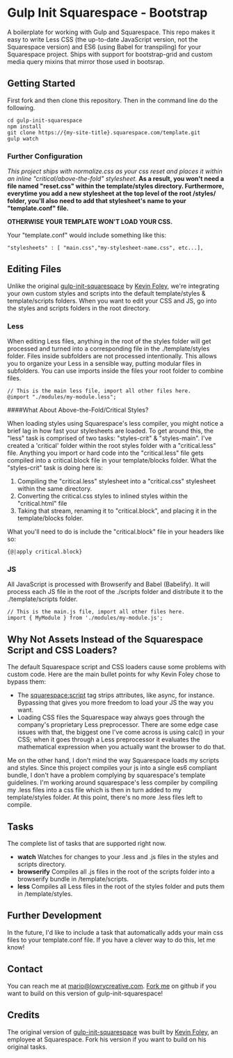 # Gulp Init Squarespace - Bootstrap

A boilerplate for working with Gulp and Squarespace. This repo makes it easy to write Less CSS (the up-to-date JavaScript version, not the Squarespace version) and ES6 (using Babel for transpiling) for your Squarespace project. Ships with support for bootstrap-grid and custom media query mixins that mirror those used in bootsrap.

## Getting Started

First fork and then clone this repository. Then in the command line do the following.

    cd gulp-init-squarespace
    npm install
    git clone https://{my-site-title}.squarespace.com/template.git
    gulp watch
    
### Further Configuration

*This project ships with normalize.css as your css reset and places it within an inline "critical/above-the-fold" stylesheet.* **As a result, you won't need a file named "reset.css" within the template/styles directory. Furthermore, everytime you add a new stylesheet at the top level of the root /styles/ folder, you'll also need to add that stylesheet's name to your "template.conf" file.**

**OTHERWISE YOUR TEMPLATE WON'T LOAD YOUR CSS.**

Your "template.conf" would include something like this:

	"stylesheets" : [ "main.css","my-stylesheet-name.css", etc...],

## Editing Files

Unlike the original [gulp-init-squarespace](https://github.com/foleyatwork/gulp-init-squarespace) by [Kevin Foley](https://github.com/foleyatwork), we're integrating your own custom styles and scripts into the default template/styles & template/scripts folders. When you want to edit your CSS and JS, go into the styles and scripts folders in the root directory.

### Less

When editing Less files, anything in the root of the styles folder will get processed and turned into a corresponding file in the ./template/styles folder. Files inside subfolders are not processed intentionally. This allows you to organize your Less in a sensible way, putting modular files in subfolders. You can use imports inside the files your root folder to combine files.

    // This is the main less file, import all other files here.
    @import "./modules/my-module.less";
    
####What About Above-the-Fold/Critical Styles?

When loading styles using Squarespace's less compiler, you might notice a brief lag in how fast your stylesheets are loaded. To get around this, the "less" task is comprised of two tasks: "styles-crit" & "styles-main". I've created a 'critical' folder within the root styles folder with a "critical.less" file. Anything you import or hard code into the "critical.less" file gets compiled into a critical.block file in your template/blocks folder. What the "styles-crit" task is doing here is:

1. Compiling the "critical.less" stylesheet into a "critical.css" stylesheet within the same directory.
2. Converting the critical.css styles to inlined styles within the "critical.html" file
3. Taking that stream, renaming it to "critical.block", and placing it in the template/blocks folder.

What you'll need to do is include the "critical.block" file in your headers like so:

	{@|apply critical.block}


### JS

All JavaScript is processed with Browserify and Babel (Babelify). It will process each JS file in the root of the ./scripts folder and distribute it to the ./template/scripts folder.

    // This is the main.js file, import all other files here.
    import { MyModule } from './modules/my-module.js';


## Why Not Assets Instead of the Squarespace Script and CSS Loaders?

The default Squarespace script and CSS loaders cause some problems with custom code. Here are the main bullet points for why Kevin Foley chose to bypass them:

- The <squarespace:script> tag strips attributes, like async, for instance. Bypassing that gives you more freedom to load your JS the way you want.
- Loading CSS files the Squarespace way always goes through the company's proprietary Less preprocessor. There are some edge case issues with that, the biggest one I've come across is using calc() in your CSS; when it goes through a Less preprocessor it evaluates the mathematical expression when you actually want the browser to do that.

Me on the other hand, I don't mind the way Squarespace loads my scripts and styles. Since this project compiles your js into a single es6 compliant bundle, I don't have a problem complying by squarespace's template guidelines. I'm working around squarespace's less compiler by compiling my .less files into a css file which is then in turn added to my template/styles folder. At this point, there's no more .less files left to compile.

## Tasks

The complete list of tasks that are supported right now.

- **watch** Watches for changes to your .less and .js files in the styles and scripts directory.
- **browserify** Compiles all .js files in the root of the scripts folder into a browserify bundle in /template/scripts.
- **less** Compiles all Less files in the root of the styles folder and puts them in /template/styles.

## Further Development

In the future, I'd like to include a task that automatically adds your main css files to your template.conf file. If you have a clever way to do this, let me know!

## Contact

You can reach me at [mario@lowrycreative.com](mailto:mario@lowrycreative.com). [Fork me](https://github.com/mperez415/gulp-init-squarespace) on github if you want to build on this version of gulp-init-squarespace!

## Credits

The original version of [gulp-init-squarespace](https://github.com/foleyatwork/gulp-init-squarespace) was built by [Kevin Foley](https://github.com/foleyatwork), an employee at Squarespace. Fork his version if you want to build on his original tasks.

